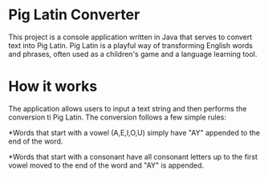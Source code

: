 Pig Latin Converter
=================
This project is a console application written in Java that serves to convert text into Pig Latin. Pig Latin is a playful way of transforming English words and phrases, often used as a children's game and a language learning tool.

How it works
=================
The application allows users to input a text string and then performs the conversion ti Pig Latin. The conversion follows a few simple rules:

*Words that start with a vowel (A,E,I,O,U) simply have "AY" appended to the end of the word.

*Words that start with a consonant have all consonant letters up to the first vowel moved to the end of the word and "AY" is appended.
